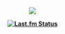 <p align="center">
<h4 align="center"
  
![](https://komarev.com/ghpvc/?username=bittentwice&label=...BECAUSE+I'M+YOUNG+ARROGANT+AND+HATE+EVERYTHING+YOU+STAND+FOR+++&color=000000)

<a href="https://www.last.fm/user/shinceI">
   <img src="https://lastfm-recently-played.vercel.app/api?user=shinceI&count=1&width=470&header_size=none&footer_style=compact_stats&bg_color=000000" alt="Last.fm Status">
</a>
